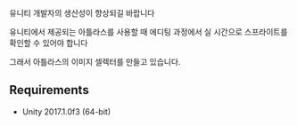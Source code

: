 유니티 개발자의 생산성이 향상되길 바랍니다

유니티에서 제공되는 아틀라스를 사용할 때 에디팅 과정에서 실 시간으로 스프라이트를 확인할 수 있어야 합니다

그래서 아틀라스의 이미지 셀렉터를 만들고 있습니다.

## Requirements
- Unity 2017.1.0f3 (64-bit)